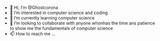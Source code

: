 - 👋 Hi, I’m @Ghostcorona
- 👀 I’m interested in computer science and coding 
- 🌱 I’m currently learning computer science 
- 💞️ I’m looking to collaborate with anyone whonhas the time ans patience to show me the fundamentals of computer science 
- 📫 How to reach me ...

<!---
Ghostcorona/Ghostcorona is a ✨ special ✨ repository because its `README.md` (this file) appears on your GitHub profile.
You can click the Preview link to take a look at your changes.
--->

